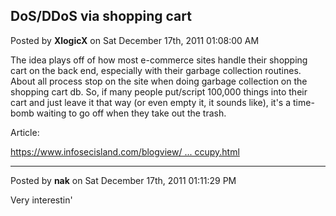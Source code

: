 ## DoS/DDoS via shopping cart
Posted by **XlogicX** on Sat December 17th, 2011 01:08:00 AM

The idea plays off of how most e-commerce sites handle their shopping cart on the back end, especially with their garbage collection routines. About all process stop on the site when doing garbage collection on the shopping cart db. So, if many people put/script 100,000 things into their cart and just leave it that way (or even empty it, it sounds like), it's a time-bomb waiting to go off when they take out the trash.

Article:
<!-- m --><a class="postlink" href="https://www.infosecisland.com/blogview/18630-OWWWS-The-Other-Form-of-Occupy.html">https://www.infosecisland.com/blogview/ ... ccupy.html</a><!-- m -->

--------------------------------------------------------------------------------

Posted by **nak** on Sat December 17th, 2011 01:11:29 PM

Very interestin'
